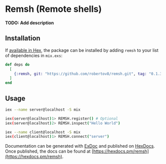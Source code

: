 # Remsh (Remote shells)

**TODO: Add description**

## Installation

If [available in Hex](https://hex.pm/docs/publish), the package can be installed
by adding `remsh` to your list of dependencies in `mix.exs`:

```elixir
def deps do
  [
    {:remsh, git: "https://github.com/robertov8/remsh.git", tag: "0.1.3"}
  ]
end
```

## Usage
```bash
iex --name server@localhost -S mix

iex(server@localhost)1> REMSH.register() # Optional
iex(server@localhost)2> REMSH.inspect("Hello World")
```


```bash
iex --name client@localhost -S mix
iex(client@localhost)1> REMSH.connect("server")
```

Documentation can be generated with [ExDoc](https://github.com/elixir-lang/ex_doc)
and published on [HexDocs](https://hexdocs.pm). Once published, the docs can
be found at [https://hexdocs.pm/remsh](https://hexdocs.pm/remsh).

